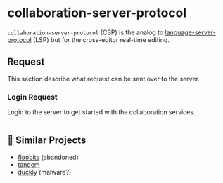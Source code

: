 # collaboration-server-protocol

`collaboration-server-protocol` (CSP) is the analog to [language-server-protocol][]
(LSP) but for the cross-editor real-time editing.

## Request

This section describe what request can be sent over to the server.

### Login Request

Login to the server to get started with the collaboration services.

```

```

## 📁 Similar Projects

- [floobits](https://floobits.com/) (abandoned)
- [tandem](https://github.com/typeintandem/tandem)
- [duckly](https://duckly.com/) (malware?)

<!-- Links -->

[language-server-protocol]: https://github.com/microsoft/language-server-protocol
